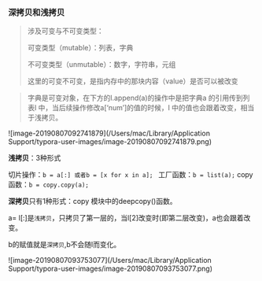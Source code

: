 ### 深拷贝和浅拷贝

> 涉及可变与不可变类型：
>
> 可变类型（mutable）：列表，字典
>
> 不可变类型（unmutable）：数字，字符串，元组
>
> 这里的可变不可变，是指内存中的那块内容（value）是否可以被改变
>

> 字典是可变对象，在下方的l.append(a)的操作中是把字典a 的引用传到列表l 中，当后续操作修改a[‘num’]的值的时候，l 中的值也会跟着改变，相当于浅拷贝。

![image-20190807092741879](/Users/mac/Library/Application Support/typora-user-images/image-20190807092741879.png)

**浅拷贝**：3种形式

切片操作：`b = a[:] 或者b = [x for x in a]; `     工厂函数：`b = list(a);`  copy 函数：`b = copy.copy(a);`

**深拷贝**只有1种形式：copy 模块中的deepcopy()函数。

a= l[:]是`浅拷贝`，只拷贝了第一层的，当l[2]改变时(即第二层改变)，a也会跟着改变。

b的赋值就是`深拷贝`,b不会随l而变化。

![image-20190807093753077](/Users/mac/Library/Application Support/typora-user-images/image-20190807093753077.png)

